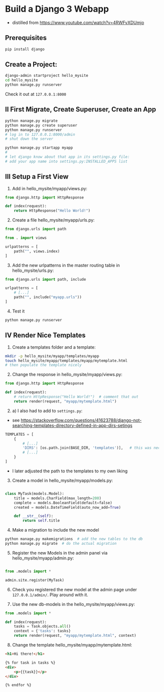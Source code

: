 # Build a Django 3 Webapp
- distilled from https://www.youtube.com/watch?v=4RWFvXDUmjo

## Prerequisites
```bash
pip install django
```


## Create a Project:
```bash
django-admin startproject hello_mysite
cd hello_mysite
python manage.py runserver
```
Check it out at `127.0.0.1:8000`


## II First Migrate, Create Superuser, Create an App
```bash
python manage.py migrate
python manage.py create superuser
python manage.py runserver
# log in to 127.0.0.1:8000/admin
# shut down the server

python manage.py startapp myapp
#
# let django know about that app in its settings.py file:
# add your app name into settings.py:INSTALLED_APPS list

```


## III Setup a First View
1. Add in hello_mysite/myapp/views.py:
```python
from django.http import HttpResponse

def index(request):
    return HttpResponse("Hello World!")
```

2. Create a file hello_mysite/myapp/urls.py:
```python
from django.urls import path

from . import views

urlpatterns = [
    path("", views.index)
]
```

3. Add the new urlpatterns in the master routing table in hello_mysite/urls.py:
```python
from django.urls import path, include

urlpatterns = [
    # [...]
    path("", include("myapp.urls"))
]
```

4. Test it
```bash
python manage.py runserver
```


## IV Render Nice Templates
1. Create a templates folder and a template:
```bash
mkdir -p hello_mysite/myapp/templates/myapp
touch hello_mysite/myapp/templates/myapp/mytemplate.html
# then populate the template nicely
```

2. Change the response in hello_mysite/myapp/views.py:
```python
from django.http import HttpResponse

def index(request):
    # return HttpResponse("Hello World!")  # comment that out
    return render(request, "myapp/mytemplate.html")
```

2. a) I also had to add to `settings.py`:
- see https://stackoverflow.com/questions/41623788/django-not-searching-templates-directory-defined-in-app-dirs-setings
```python
TEMPLATES = [
    {
        # [...]
        'DIRS': [os.path.join(BASE_DIR, 'templates')],   # this was necessary to find my templates
        # [...]
    }
]
```
- I later adjusted the path to the templates to my own liking

3. Create a model in hello_mysite/myapp/models.py:
```python

class MyTask(models.Model):
    title = models.CharField(max_length=200)
    complete = models.BooleanField(default=false)
    created = models.DateTimeField(auto_now_add=True)

    def __str__(self):
        return self.title
```

4. Make a migration to include the new model
```bash
python manage.py makemigrations  # add the new tables to the db
python manage.py migrate  # do the actual migration
```

5. Register the new Models in the admin panel via hello_mysite/myapp/admin.py:
```python

from .models import *

admin.site.register(MyTask)
```

6. Check you registered the new model at the admin page under `127.0.0.1/admin/`.
Play around with it.

7. Use the new db-models in the hello_mysite/myapp/views.py:
```python
from .models import *

def index(request):
    tasks = Task.objects.all()
    context = {'tasks': tasks}
    return render(request, "myapp/mytemplate.html", context)
```

8. Change the template hello_mysite/myapp/mytemplate.html:
```html
<h1>Hi there!</h1>

{% for task in tasks %}
<div>
    <p>{{task}}</p>
</div>

{% endfor %}
```
